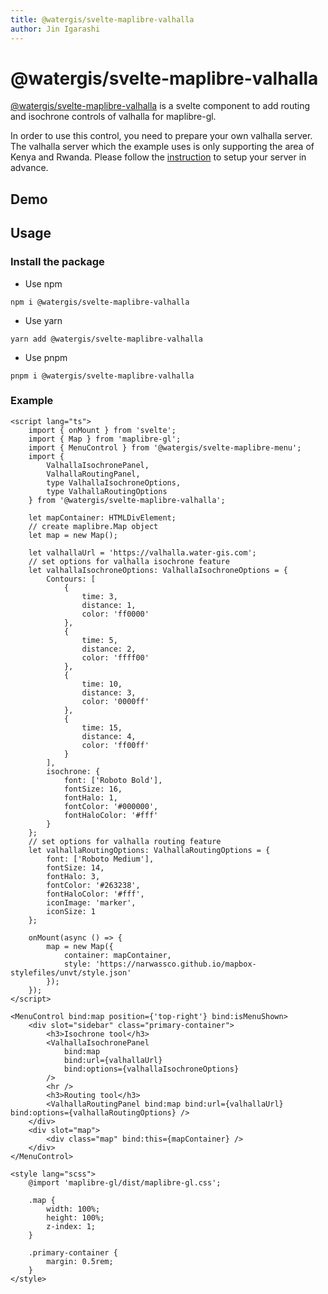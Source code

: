 ```yaml
---
title: @watergis/svelte-maplibre-valhalla
author: Jin Igarashi
---
```


<script lang="ts">
  import ValhallaExample from "./Example.svelte";
</script>

# @watergis/svelte-maplibre-valhalla

[@watergis/svelte-maplibre-valhalla](https://github.com/watergis/svelte-maplibre-components/tree/main/packages/valhalla) is a svelte component to add routing and isochrone controls of valhalla for maplibre-gl.

In order to use this control, you need to prepare your own valhalla server. The valhalla server which the example uses is only supporting the area of Kenya and Rwanda. Please follow the [instruction](https://water-gis.com/en/setups/valhalla/) to setup your server in advance.

## Demo

<ValhallaExample />

## Usage

### Install the package

- Use npm

```
npm i @watergis/svelte-maplibre-valhalla
```

- Use yarn

```
yarn add @watergis/svelte-maplibre-valhalla
```

- Use pnpm

```
pnpm i @watergis/svelte-maplibre-valhalla
```

### Example

```svelte
<script lang="ts">
	import { onMount } from 'svelte';
	import { Map } from 'maplibre-gl';
	import { MenuControl } from '@watergis/svelte-maplibre-menu';
	import {
		ValhallaIsochronePanel,
		ValhallaRoutingPanel,
		type ValhallaIsochroneOptions,
		type ValhallaRoutingOptions
	} from '@watergis/svelte-maplibre-valhalla';

	let mapContainer: HTMLDivElement;
	// create maplibre.Map object
	let map = new Map();

	let valhallaUrl = 'https://valhalla.water-gis.com';
	// set options for valhalla isochrone feature
	let valhallaIsochroneOptions: ValhallaIsochroneOptions = {
		Contours: [
			{
				time: 3,
				distance: 1,
				color: 'ff0000'
			},
			{
				time: 5,
				distance: 2,
				color: 'ffff00'
			},
			{
				time: 10,
				distance: 3,
				color: '0000ff'
			},
			{
				time: 15,
				distance: 4,
				color: 'ff00ff'
			}
		],
		isochrone: {
			font: ['Roboto Bold'],
			fontSize: 16,
			fontHalo: 1,
			fontColor: '#000000',
			fontHaloColor: '#fff'
		}
	};
	// set options for valhalla routing feature
	let valhallaRoutingOptions: ValhallaRoutingOptions = {
		font: ['Roboto Medium'],
		fontSize: 14,
		fontHalo: 3,
		fontColor: '#263238',
		fontHaloColor: '#fff',
		iconImage: 'marker',
		iconSize: 1
	};

	onMount(async () => {
		map = new Map({
			container: mapContainer,
			style: 'https://narwassco.github.io/mapbox-stylefiles/unvt/style.json'
		});
	});
</script>

<MenuControl bind:map position={'top-right'} bind:isMenuShown>
	<div slot="sidebar" class="primary-container">
		<h3>Isochrone tool</h3>
		<ValhallaIsochronePanel
			bind:map
			bind:url={valhallaUrl}
			bind:options={valhallaIsochroneOptions}
		/>
		<hr />
		<h3>Routing tool</h3>
		<ValhallaRoutingPanel bind:map bind:url={valhallaUrl} bind:options={valhallaRoutingOptions} />
	</div>
	<div slot="map">
		<div class="map" bind:this={mapContainer} />
	</div>
</MenuControl>

<style lang="scss">
	@import 'maplibre-gl/dist/maplibre-gl.css';

	.map {
		width: 100%;
		height: 100%;
		z-index: 1;
	}

	.primary-container {
		margin: 0.5rem;
	}
</style>
```
